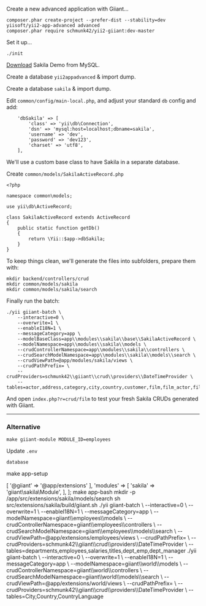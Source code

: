 Create a new advanced application with Giiant...

```
composer.phar create-project --prefer-dist --stability=dev yiisoft/yii2-app-advanced advanced
composer.phar require schmunk42/yii2-giiant:dev-master
```

Set it up...

```
./init
```

[Download](http://dev.mysql.com/doc/index-other.html) Sakila Demo from MySQL.

Create a database `yii2appadvanced` & import dump.

Create a database `sakila` & import dump.

Edit `common/config/main-local.php`, and adjust your standard `db` config and add:

        'dbSakila' => [
            'class' => 'yii\db\Connection',
            'dsn' => 'mysql:host=localhost;dbname=sakila',
            'username' => 'dev',
            'password' => 'dev123',
            'charset' => 'utf8',
        ],

We'll use a custom base class to have Sakila in a separate database.

Create `common/models/SakilaActiveRecord.php`

```
<?php

namespace common\models;

use yii\db\ActiveRecord;

class SakilaActiveRecord extends ActiveRecord
{
    public static function getDb()
    {
        return \Yii::$app->dbSakila;
    }
}
```

To keep things clean, we'll generate the files into subfolders, prepare them with:

```
mkdir backend/controllers/crud
mkdir common/models/sakila
mkdir common/models/sakila/search
```

Finally run the batch:

```
./yii giiant-batch \
    --interactive=0 \
    --overwrite=1 \
    --enableI18N=1 \
    --messageCategory=app \
    --modelBaseClass=app\\modules\\sakila\\base\\SakilaActiveRecord \
    --modelNamespace=app\\modules\\sakila\\models \
    --crudControllerNamespace=app\\modules\\sakila\\controllers \
    --crudSearchModelNamespace=app\\modules\\sakila\\models\\search \
    --crudViewPath=@app/modules/sakila/views \
    --crudPathPrefix= \
    --crudProviders=schmunk42\\giiant\\crud\\providers\\DateTimeProvider \
    --tables=actor,address,category,city,country,customer,film,film_actor,film_category,film_text,inventory,language,payment,rental,staff,store
```

And open `index.php?r=crud/film` to test your fresh Sakila CRUDs generated with Giiant.

-------

### Alternative


    make giiant-module MODULE_ID=employees
    
Update `.env`

    database

make app-setup

<?php

return [
    'aliases' => [
        '@giiant' => '@app/extensions'
    ],
    'modules' => [
        'sakila' => 'giiant\sakila\Module',
    ],
];

make app-bash

mkdir -p /app/src/extensions/sakila/models/search

sh src/extensions/sakila/build/giiant.sh 


./yii giiant-batch \
    --interactive=0 \
    --overwrite=1 \
    --enableI18N=1 \
    --messageCategory=app \
    --modelNamespace=giiant\\employees\\models \
    --crudControllerNamespace=giiant\\employees\\controllers \
    --crudSearchModelNamespace=giiant\\employees\\models\\search \
    --crudViewPath=@app/extensions/employees/views \
    --crudPathPrefix= \
    --crudProviders=schmunk42\\giiant\\crud\\providers\\DateTimeProvider \
    --tables=departments,employees,salaries,titles,dept_emp,dept_manager



./yii giiant-batch \
    --interactive=0 \
    --overwrite=1 \
    --enableI18N=1 \
    --messageCategory=app \
    --modelNamespace=giiant\\world\\models \
    --crudControllerNamespace=giiant\\world\\controllers \
    --crudSearchModelNamespace=giiant\\world\\models\\search \
    --crudViewPath=@app/extensions/world/views \
    --crudPathPrefix= \
    --crudProviders=schmunk42\\giiant\\crud\\providers\\DateTimeProvider \
    --tables=City,Country,CountryLanguage
